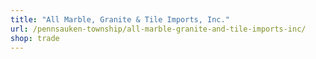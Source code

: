 ```yaml
---
title: "All Marble, Granite & Tile Imports, Inc."
url: /pennsauken-township/all-marble-granite-and-tile-imports-inc/
shop: trade
---
```

